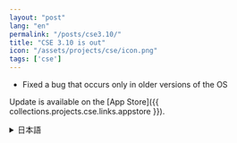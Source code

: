 ```yaml
---
layout: "post"
lang: "en"
permalink: "/posts/cse3.10/"
title: "CSE 3.10 is out"
icon: "/assets/projects/cse/icon.png"
tags: ['cse']
---
```


- Fixed a bug that occurs only in older versions of the OS

Update is available on the [App Store]({{ collections.projects.cse.links.appstore }}).

<details lang="ja">
<summary>日本語</summary>

- 古いバージョンのOSでのみ発生するバグを修正しました

</details>
